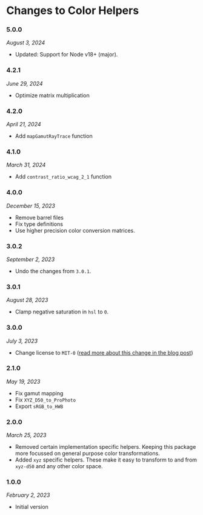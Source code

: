# Changes to Color Helpers

### 5.0.0

_August 3, 2024_

- Updated: Support for Node v18+ (major).

### 4.2.1

_June 29, 2024_

- Optimize matrix multiplication

### 4.2.0

_April 21, 2024_

- Add `mapGamutRayTrace` function

### 4.1.0

_March 31, 2024_

- Add `contrast_ratio_wcag_2_1` function

### 4.0.0

_December 15, 2023_

- Remove barrel files
- Fix type definitions
- Use higher precision color conversion matrices.

### 3.0.2

_September 2, 2023_

- Undo the changes from `3.0.1`.

### 3.0.1

_August 28, 2023_

- Clamp negative saturation in `hsl` to `0`.

### 3.0.0

_July 3, 2023_

- Change license to `MIT-0` ([read more about this change in the blog post](https://preset-env.cssdb.org/blog/license-change/))

### 2.1.0

_May 19, 2023_

- Fix gamut mapping
- Fix `XYZ_D50_to_ProPhoto`
- Export `sRGB_to_HWB`

### 2.0.0

_March 25, 2023_

- Removed certain implementation specific helpers. Keeping this package more focussed on general purpose color transformations.
- Added `xyz` specific helpers. These make it easy to transform to and from `xyz-d50` and any other color space.

### 1.0.0

_February 2, 2023_

- Initial version
